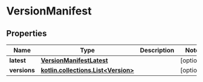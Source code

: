 
# VersionManifest

## Properties
Name | Type | Description | Notes
------------ | ------------- | ------------- | -------------
**latest** | [**VersionManifestLatest**](VersionManifestLatest.md) |  |  [optional]
**versions** | [**kotlin.collections.List&lt;Version&gt;**](Version.md) |  |  [optional]



